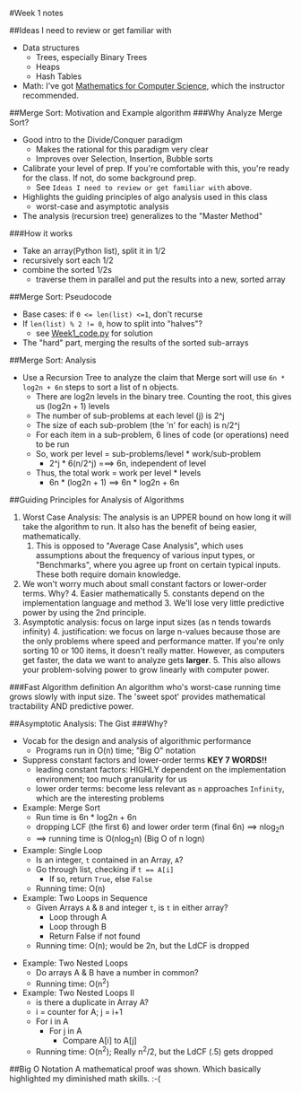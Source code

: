 #Week 1 notes

##Ideas I need to review or get familiar with
-  Data structures
    +  Trees, especially Binary Trees
    +  Heaps
    +  Hash Tables
-  Math: I've got [Mathematics for Computer Science](mathcs.pdf), which the instructor recommended.

##Merge Sort: Motivation and Example algorithm
###Why Analyze Merge Sort? 
-  Good intro to the Divide/Conquer paradigm
    +  Makes the rational for this paradigm very clear
    +  Improves over Selection, Insertion, Bubble sorts
-  Calibrate your level of prep. If you're comfortable with this, you're ready for the class. If not, do some background prep.
    +  See `Ideas I need to review or get familiar with` above.
-  Highlights the guiding principles of algo analysis used in this class
    +  worst-case and asymptotic analysis
-  The analysis (recursion tree) generalizes to the "Master Method"

###How it works
-  Take an array(Python list), split it in 1/2
-  recursively sort each 1/2
-  combine the sorted 1/2s
    +  traverse them in parallel and put the results into a new, sorted array

##Merge Sort: Pseudocode
-  Base cases: if `0 <= len(list) <=1`, don't recurse
-  If `len(list) % 2 != 0`, how to split into "halves"?
    +  see [Week1_code.py](Week1_code.py) for solution
-  The "hard" part, merging the results of the sorted sub-arrays

##Merge Sort: Analysis
-  Use a Recursion Tree to analyze the claim that Merge sort will use `6n * log2n + 6n` steps to sort a list of n objects.
    +  There are log2n levels in the binary tree. Counting the root, this gives us (log2n + 1) levels
    +  The number of sub-problems at each level (j) is 2^j
    +  The size of each sub-problem (the 'n' for each) is n/2^j
    +  For each item in a sub-problem, 6 lines of code (or operations) need to be run
    +  So, work per level = sub-problems/level * work/sub-problem
        *  2^j * 6(n/2^j) ===> 6n, independent of level
    +  Thus, the total work = work per level * levels
        *  6n * (log2n + 1) ==> 6n * log2n + 6n

##Guiding Principles for Analysis of Algorithms
1.  Worst Case Analysis: The analysis is an UPPER bound on how long it will take the algorithm to run. It also has the benefit of being easier, mathematically.
    1. This is opposed to "Average Case Analysis", which uses assumptions about the frequency of various input types, or "Benchmarks", where you agree up front on certain typical inputs. These both require domain knowledge.
2. We won't worry much about small constant factors or lower-order terms. Why?
    4. Easier mathematically
    5. constants depend on the implementation language and method
    3. We'll lose very little predictive power by using the 2nd principle.
3. Asymptotic analysis: focus on large input sizes (as n tends towards infinity)
    4. justification: we focus on large n-values because those are the only problems where speed and performance matter. If you're only sorting 10 or 100 items, it doesn't really matter. However, as computers get faster, the data we want to analyze gets **larger**.
    5. This also allows your problem-solving power to grow linearly with computer power.

###Fast Algorithm definition
An algorithm who's worst-case running time grows slowly with input size.  The 'sweet spot' provides mathematical tractability AND predictive power.

##Asymptotic Analysis: The Gist
###Why?
- Vocab for the design and analysis of algorithmic performance
    + Programs run in O(n) time; "Big O" notation
- Suppress constant factors and lower-order terms **KEY 7 WORDS!!**
    + leading constant factors: HIGHLY dependent on the implementation environment; too much granularity for us
    + lower order terms: become less relevant as `n` approaches `Infinity`, which are the interesting problems
- Example: Merge Sort
    + Run time is 6n * log2n + 6n
    + dropping LCF (the first 6) and lower order term (final 6n) ==> nlog<sub>2</sub>n
    + ==> running time is O(nlog<sub>2</sub>n) (Big O of n logn)
- Example: Single Loop
    + Is an integer, `t` contained in an Array, `A`?
    + Go through list, checking if `t == A[i]`
        * If so, return `True`, else `False`
    + Running time: O(n)
- Example: Two Loops in Sequence
    + Given Arrays `A` & `B` and integer `t`, is `t` in either array?
        + Loop through A
        + Loop through B
        + Return False if not found
    - Running time: O(n); would be 2n, but the LdCF is dropped
* Example: Two Nested Loops
    - Do arrays A & B have a number in common?
    - Running time: O(n<sup>2</sup>)
* Example: Two Nested Loops II
    - is there a duplicate in Array A?
    - i = counter for A; j = i+1
    - For i in A
        - For j in A
            - Compare A[i] to A[j]
    + Running time: O(n<sup>2</sup>); Really n<sup>2</sup>/2, but the LdCF (.5) gets dropped

##Big O Notation
A mathematical proof was shown. Which basically highlighted my diminished math skills. :-(
